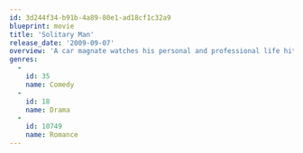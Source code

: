 ```yaml
---
id: 3d244f34-b91b-4a89-80e1-ad18cf1c32a9
blueprint: movie
title: 'Solitary Man'
release_date: '2009-09-07'
overview: 'A car magnate watches his personal and professional life hit the skids because of his business and romantic indiscretions.'
genres:
  -
    id: 35
    name: Comedy
  -
    id: 18
    name: Drama
  -
    id: 10749
    name: Romance
---
```

